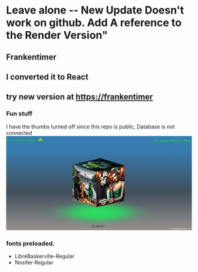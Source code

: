 <!-- note to self  use npm run deploy for putting on github Pages. 
Now using the Render deploy branch  Do-   npm run build on Render deploy branch.
 This is the old branch . outdated -->
  #    Leave alone -- New Update Doesn't work on github. Add A reference to the Render Version" 
## Frankentimer
 
## I converted it to React
 

 ## try new version at [https://frankentimer](https://franken-timer.onrender.com)


### Fun stuff

I have the thumbs turned off since this repo is public, Database is not connected
![image](FrankReadme.png)


### fonts preloaded.

* LibreBaskerville-Regular
* Nosifer-Regular
<footer style="font-size:12px; position: absolute;  bottom: -10rem;">  I found this 3d art here and implemented it.
 This work is based on "blue_eyeball_free" (https://sketchfab.com/3d-models/blue-eyeball-free-f3c0a0638e784fa0b018e1ad8856eb7a) by memartel (https://sketchfab.com/memartel) licensed under CC-BY-4.0 (http://creativecommons.org/licenses/by/4.0/)

"EYE FREE MODEL 3D BY Oscar creativo" (https://skfb.ly/6XOnU) by OSCAR CREATIVO is licensed under Creative Commons Attribution (http://creativecommons.org/licenses/by/4.0/).
</footer>